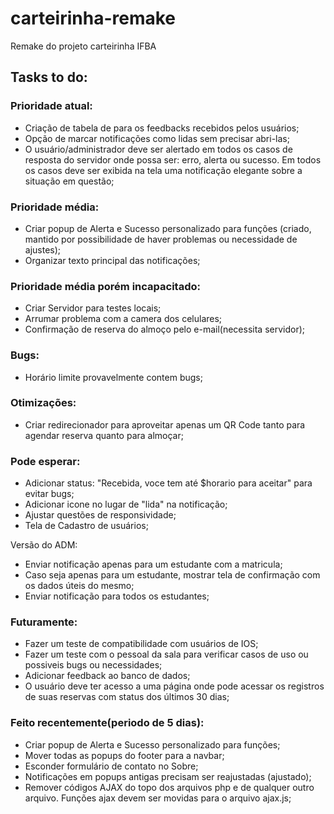 # carteirinha-remake

Remake do projeto carteirinha IFBA

## Tasks to do:

### Prioridade atual:
- Criação de tabela de para os feedbacks recebidos pelos usuários;
- Opção de marcar notificações como lidas sem precisar abri-las;
- O usuário/administrador deve ser alertado em todos os casos de resposta do servidor onde possa ser: erro, alerta ou sucesso. Em todos os casos deve ser exibida na tela uma notificação elegante sobre a situação em questão;


### Prioridade média:
- Criar popup de Alerta e Sucesso personalizado para funções (criado, mantido por possibilidade de haver problemas ou necessidade de ajustes);
- Organizar texto principal das notificações;

### Prioridade média porém incapacitado:

- Criar Servidor para testes locais;
- Arrumar problema com a camera dos celulares;
- Confirmação de reserva do almoço pelo e-mail(necessita servidor);

### Bugs:

- Horário limite provavelmente contem bugs;

### Otimizações:

- Criar redirecionador para aproveitar apenas um QR Code tanto para agendar reserva quanto para almoçar;

### Pode esperar:

- Adicionar status: "Recebida, voce tem até $horario para aceitar" para evitar bugs;
- Adicionar icone no lugar de "lida" na notificação;
- Ajustar questões de responsividade;
- Tela de Cadastro de usuários;

Versão do ADM:

- Enviar notificação apenas para um estudante com a matricula;
- Caso seja apenas para um estudante, mostrar tela de confirmação com os dados úteis do mesmo;
- Enviar notificação para todos os estudantes;

### Futuramente:

- Fazer um teste de compatibilidade com usuários de IOS;
- Fazer um teste com o pessoal da sala para verificar casos de uso ou possiveis bugs ou necessidades;
- Adicionar feedback ao banco de dados;
- O usuário deve ter acesso a uma página onde pode acessar os registros de suas reservas com status dos últimos 30 dias;

### Feito recentemente(periodo de 5 dias):

- Criar popup de Alerta e Sucesso personalizado para funções;
- Mover todas as popups do footer para a navbar;
- Esconder formulário de contato no Sobre;
- Notificações em popups antigas precisam ser reajustadas (ajustado);
- Remover códigos AJAX do topo dos arquivos php e de qualquer outro arquivo. Funções ajax devem ser movidas para o arquivo ajax.js;
